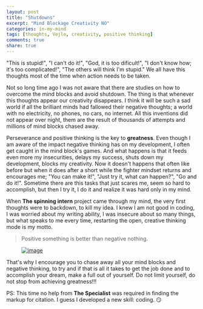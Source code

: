 ```yaml
---
layout: post
title: "Shutdowns"
excerpt: "Mind Blockage Creativity NO"
categories: in-my-mind
tags: [thoughts, Vejle, creativity, positive thinking]
comments: true
share: true
---
```


"This is stupid!", "I can't do it!", "God, it is too dificult!", "I don't know how; it's too complicated!", "The others will think I'm stupid." We all have this thoughts most of the time when action needs to be taken.

Not so long time ago I was not aware that there are studies on how to overcome the mind blocks and avoid shutdown. The thing is that whenever this thoughts appear our creativity disappears. I think it will be such a sad world if all the brilliant minds had fallowed their negative thoughts; a world with no electricity, no phones, no cars, no internet. All this inventions did not appear over night, them are the result of thousands of attempts and millions of mind blocks chased away.

Perseverance and positive thinking is the key to __greatness__. Even though I am aware of the impact negative thinking has on my development, I often get caught in the mind block's games. And what happens is that it feeds even more my insecurities, delays my success, shuts down my development, blocks my creativity. Now it doesn't happens that often like before but when it does after a short while the fighter mindset returns and encourages me; "You can make it!", "Just try it, what can happen?", "Go and do it!". Sometime there are this tasks that just scares me, seem so hard to accomplish, but then I try it, I do it and realize it was hard only in my mind.

When __The spinning intern__ project came through my mind, the very first thoughts were to backdown, to kill my idea. I knew I am not good in coding, I was worried about my writing ability, I was insecure about so many things, but what speaks to me every time, restarting the open, creative thinking mode is my motto.

>Positive something is better than negative nothing.

<figure>
	<a href="{{site.url}}/images/in-my-mind/05-09-2015/IMG_1367.JPG"><img src="{{site.url}}/images/in-my-mind/05-09-2015/IMG_1367.JPG" alt="image"></a>
</figure>

That's why I encourage you to chase away all your mind blocks and negative thinking, to try and if that is all it takes to get the job done and to accomplish your dream, make a full out of yourself. Do not limit yourself, do not stop from achieving greatness!!!

PS: This time no help from __The Specialist__ was required in finding the markup for citation. I guess I developed a new skill: coding. :smirk:
